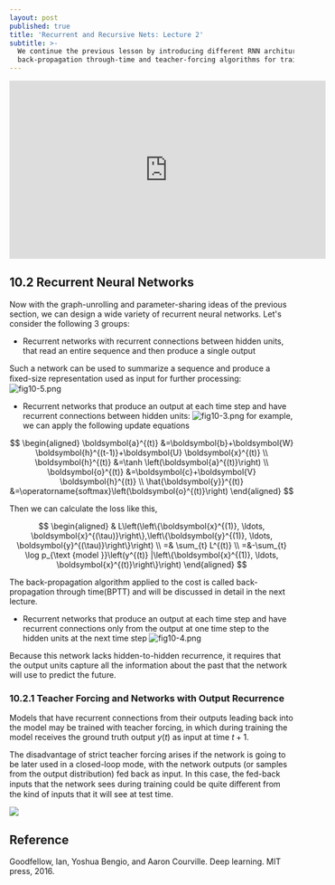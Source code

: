 ```yaml
---
layout: post
published: true
title: 'Recurrent and Recursive Nets: Lecture 2'
subtitle: >-
  We continue the previous lesson by introducing different RNN architures and
  back-propagation through-time and teacher-forcing algorithms for training.
---
```

<iframe width="560" height="315" src="https://www.youtube.com/embed/C08mT2VSHGg" frameborder="0" allow="accelerometer; autoplay; encrypted-media; gyroscope; picture-in-picture" allowfullscreen></iframe>

## 10.2 Recurrent Neural Networks
Now with the graph-unrolling and parameter-sharing ideas of the previous section, we can design a wide variety of recurrent neural networks. Let's consider the following 3 groups:

* Recurrent networks with recurrent connections between hidden units, that read an entire sequence and then produce a single output

Such a network can be used to summarize a sequence and produce a ﬁxed-size representation used as input for further processing:
![fig10-5.png]({{site.baseurl}}/assets/img/rnn/fig10-5.png)


* Recurrent networks that produce an output at each time step and have recurrent connections between hidden units:
![fig10-3.png]({{site.baseurl}}/assets/img/rnn/fig10-3.png)
for example, we can apply the following update equations

$$
\begin{aligned}
\boldsymbol{a}^{(t)} &=\boldsymbol{b}+\boldsymbol{W} \boldsymbol{h}^{(t-1)}+\boldsymbol{U} \boldsymbol{x}^{(t)} \\
\boldsymbol{h}^{(t)} &=\tanh \left(\boldsymbol{a}^{(t)}\right) \\
\boldsymbol{o}^{(t)} &=\boldsymbol{c}+\boldsymbol{V} \boldsymbol{h}^{(t)} \\
\hat{\boldsymbol{y}}^{(t)} &=\operatorname{softmax}\left(\boldsymbol{o}^{(t)}\right)
\end{aligned}
$$

Then we can calculate the loss like this,

$$
\begin{aligned}
& L\left(\left\{\boldsymbol{x}^{(1)}, \ldots, \boldsymbol{x}^{(\tau)}\right\},\left\{\boldsymbol{y}^{(1)}, \ldots, \boldsymbol{y}^{(\tau)}\right\}\right) \\
=& \sum_{t} L^{(t)} \\
=&-\sum_{t} \log p_{\text {model }}\left(y^{(t)} |\left\{\boldsymbol{x}^{(1)}, \ldots, \boldsymbol{x}^{(t)}\right\}\right)
\end{aligned}
$$

The back-propagation algorithm applied to the cost is called back-propagation through time(BPTT) and will be discussed in detail in the next lecture.

* Recurrent networks that produce an output at each time step and have recurrent connections only from the output at one time step to the hidden units at the next time step
![fig10-4.png]({{site.baseurl}}/assets/img/rnn/fig10-4.png)

Because this network lacks hidden-to-hidden recurrence, it requires that the output units capture all the information about the past that the network will use to predict the future.


### 10.2.1 Teacher Forcing and Networks with Output Recurrence
Models that have recurrent connections from their outputs leading back into the model may be trained with teacher forcing, in which during training the model receives the ground truth output $y(t)$ as input at time $t+ 1$.

The disadvantage of strict teacher forcing arises if the network is going to be later used in a closed-loop mode, with the network outputs (or samples from the output distribution) fed back as input. In this case, the fed-back inputs that the network sees during training could be quite diﬀerent from the kind of inputs that it will see at test time.

![]({{site.baseurl}}/assets/img/rnn/fig10-6.png)


## Reference
Goodfellow, Ian, Yoshua Bengio, and Aaron Courville. Deep learning. MIT press, 2016.
